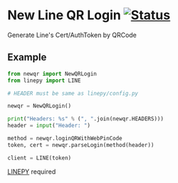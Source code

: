 # New Line QR Login [![Status](https://img.shields.io/website?down_message=OFFLINE&label=API&style=flat-square&up_message=ONLINE&url=https%3A%2F%2Fusqf.cf%2FsecondaryQrCodeLogin.do%2F)]()
Generate Line's Cert/AuthToken by QRCode 

Example
------------
```python
from newqr import NewQRLogin
from linepy import LINE

# HEADER must be same as linepy/config.py

newqr = NewQRLogin()

print("Headers: %s" % (", ".join(newqr.HEADERS)))
header = input("Header: ")

method = newqr.loginQRWithWebPinCode
token, cert = newqr.parseLogin(method(header))

client = LINE(token)
```
[LINEPY](https://github.com/crash-override404/linepy-modified) required

